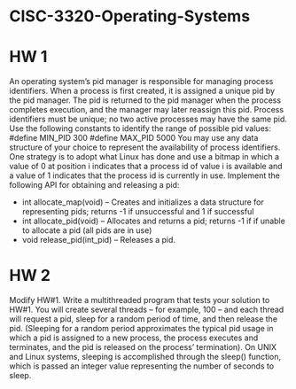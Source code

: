 # CISC-3320-Operating-Systems
# HW 1
An operating system’s pid manager is responsible for managing process identifiers. When a process is first created, it is assigned a unique pid by the pid manager. The pid is returned to the pid manager when the process completes execution, and the manager may later reassign this pid. Process identifiers must be unique; no two active processes may have the same pid. 
Use the following constants to identify the range of possible pid values:
#define MIN_PID 300
#define MAX_PID 5000
You may use any data structure of your choice to represent the availability of process identifiers. One strategy is to adopt what Linux has done and use a bitmap in which a value of 0 at position i  indicates that a process id of value i is available and a value of 1 indicates that the process id is currently in use.
Implement the following API for obtaining and releasing a pid:
- int allocate_map(void) – Creates and initializes a data structure for representing pids; returns -1 if unsuccessful and 1 if successful
- int allocate_pid(void) – Allocates and returns a pid; returns -1 if if unable to allocate a pid (all pids are in use)
- void release_pid(int_pid) – Releases a pid.

# HW 2
Modify HW#1.
Write a multithreaded program that tests your solution to HW#1. You will create several threads – for example, 100 – and each thread will request a pid, sleep for a random period of time, and then release the pid. (Sleeping for a random period approximates the typical pid usage in which a pid is assigned to a new process, the process executes and terminates, and the pid is released on the process’ termination). 
On UNIX and Linux systems, sleeping is accomplished through the sleep() function, which is passed an integer value representing the number of seconds to sleep. 

